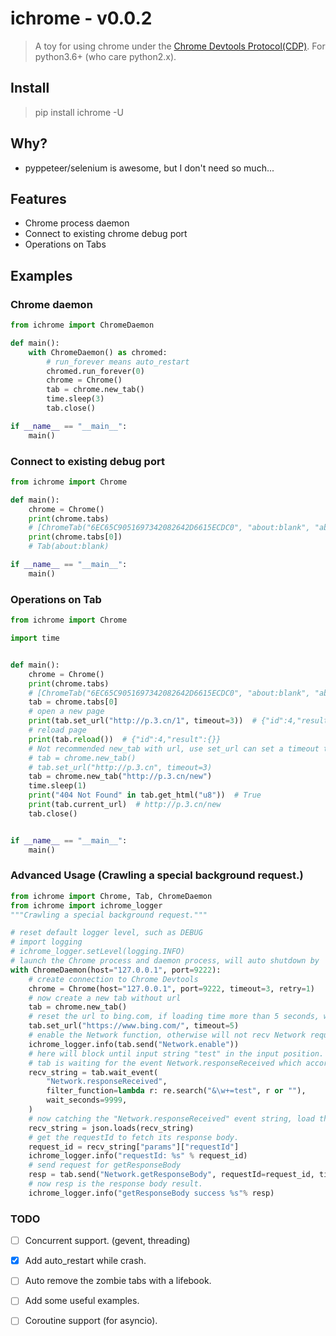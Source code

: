 # ichrome - v0.0.2

> A toy for using chrome under the [Chrome Devtools Protocol(CDP)](https://chromedevtools.github.io/devtools-protocol/). For python3.6+ (who care python2.x).

## Install

> pip install ichrome -U

## Why?

- pyppeteer/selenium is awesome, but I don't need so much...


## Features

- Chrome process daemon
- Connect to existing chrome debug port
- Operations on Tabs

## Examples


### Chrome daemon

```python
from ichrome import ChromeDaemon

def main():
    with ChromeDaemon() as chromed:
        # run_forever means auto_restart
        chromed.run_forever(0)
        chrome = Chrome()
        tab = chrome.new_tab()
        time.sleep(3)
        tab.close()

if __name__ == "__main__":
    main()
```

### Connect to existing debug port

```python
from ichrome import Chrome

def main():
    chrome = Chrome()
    print(chrome.tabs)
    # [ChromeTab("6EC65C9051697342082642D6615ECDC0", "about:blank", "about:blank", port: 9222)]
    print(chrome.tabs[0])
    # Tab(about:blank)

if __name__ == "__main__":
    main()
```

### Operations on Tab

```python
from ichrome import Chrome

import time


def main():
    chrome = Chrome()
    print(chrome.tabs)
    # [ChromeTab("6EC65C9051697342082642D6615ECDC0", "about:blank", "about:blank", port: 9222)]
    tab = chrome.tabs[0]
    # open a new page
    print(tab.set_url("http://p.3.cn/1", timeout=3))  # {"id":4,"result":{}}
    # reload page
    print(tab.reload())  # {"id":4,"result":{}}
    # Not recommended new_tab with url, use set_url can set a timeout to stop loading
    # tab = chrome.new_tab()
    # tab.set_url("http://p.3.cn", timeout=3)
    tab = chrome.new_tab("http://p.3.cn/new")
    time.sleep(1)
    print("404 Not Found" in tab.get_html("u8"))  # True
    print(tab.current_url)  # http://p.3.cn/new
    tab.close()


if __name__ == "__main__":
    main()

```

### Advanced Usage (Crawling a special background request.)

```python
from ichrome import Chrome, Tab, ChromeDaemon
from ichrome import ichrome_logger
"""Crawling a special background request."""

# reset default logger level, such as DEBUG
# import logging
# ichrome_logger.setLevel(logging.INFO)
# launch the Chrome process and daemon process, will auto shutdown by 'with' expression.
with ChromeDaemon(host="127.0.0.1", port=9222):
    # create connection to Chrome Devtools
    chrome = Chrome(host="127.0.0.1", port=9222, timeout=3, retry=1)
    # now create a new tab without url
    tab = chrome.new_tab()
    # reset the url to bing.com, if loading time more than 5 seconds, will stop loading.
    tab.set_url("https://www.bing.com/", timeout=5)
    # enable the Network function, otherwise will not recv Network request/response.
    ichrome_logger.info(tab.send("Network.enable"))
    # here will block until input string "test" in the input position.
    # tab is waiting for the event Network.responseReceived which accord with the given filter_function.
    recv_string = tab.wait_event(
        "Network.responseReceived",
        filter_function=lambda r: re.search("&\w+=test", r or ""),
        wait_seconds=9999,
    )
    # now catching the "Network.responseReceived" event string, load the json.
    recv_string = json.loads(recv_string)
    # get the requestId to fetch its response body.
    request_id = recv_string["params"]["requestId"]
    ichrome_logger.info("requestId: %s" % request_id)
    # send request for getResponseBody
    resp = tab.send("Network.getResponseBody", requestId=request_id, timeout=5)
    # now resp is the response body result.
    ichrome_logger.info("getResponseBody success %s"% resp)


```

### TODO

- [ ] Concurrent support. (gevent, threading)

- [x] Add auto_restart while crash.

- [ ] Auto remove the zombie tabs with a lifebook.

- [ ] Add some useful examples.

- [ ] Coroutine support (for asyncio).
